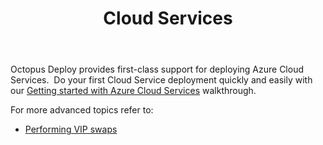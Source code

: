 ﻿---
title: Cloud Services

---


Octopus Deploy provides first-class support for deploying Azure Cloud Services.  Do your first Cloud Service deployment quickly and easily with our [Getting started with Azure Cloud Services](/docs/home/guides/azure-deployments/cloud-services/getting-started-with-azure-cloud-services.md) walkthrough.


For more advanced topics refer to:

- [Performing VIP swaps](/docs/home/guides/azure-deployments/cloud-services/vip-swap.md)
